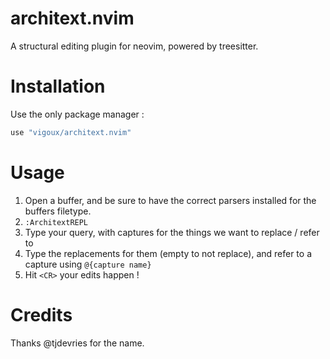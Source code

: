 # architext.nvim

A structural editing plugin for neovim, powered by treesitter.

# Installation

Use the only package manager :

```lua
use "vigoux/architext.nvim"
```

# Usage

1. Open a buffer, and be sure to have the correct parsers installed for the buffers filetype.
2. `:ArchitextREPL`
3. Type your query, with captures for the things we want to replace / refer to
4. Type the replacements for them (empty to not replace), and refer to a capture using `@{capture
   name}`
5. Hit `<CR>` your edits happen !

# Credits

Thanks @tjdevries for the name.
